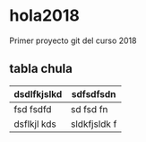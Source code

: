 # hola2018
Primer proyecto git del curso 2018

## tabla chula

| dsdlfkjslkd | sdfsdfsdn    |
| ----------- | ------------ |
| fsd fsdfd   | sd fsd fn    |
| dsflkjl kds | sldkfjsldk f |
